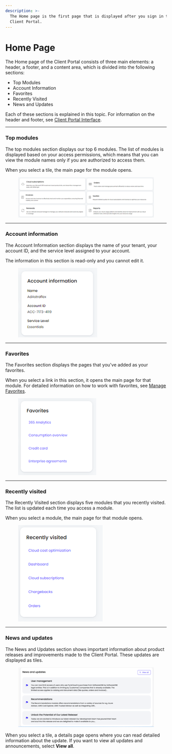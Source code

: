 ```yaml
---
description: >-
  The Home page is the first page that is displayed after you sign in to the
  Client Portal.
---
```


# Home Page

The Home page of the Client Portal consists of three main elements: a header, a footer, and a content area, which is divided into the following sections:

* Top Modules
* Account Information
* Favorites
* Recently Visited
* News and Updates

Each of these sections is explained in this topic. For information on the header and footer, see [Client Portal Interface](../navigate-the-home-page.md).

***

### Top modules

The top modules section displays our top 6 modules.  The list of modules is displayed based on your access permissions, which means that you can view the module names only if you are authorized to access them.

When you select a tile, the main page for the module opens.

<figure><img src="../../.gitbook/assets/image (22).png" alt=""><figcaption></figcaption></figure>

***

### Account information <a href="#account-information" id="account-information"></a>

The Account Information section displays the name of your tenant, your account ID, and the service level assigned to your account.&#x20;

The information in this section is read-only and you cannot edit it.

<figure><img src="../../.gitbook/assets/image (37) (1) (1) (1) (1).png" alt=""><figcaption></figcaption></figure>

***

### Favorites

The Favorites section displays the pages that you've added as your favorites.&#x20;

When you select a link in this section, it opens the main page for that module. For detailed information on how to work with favorites, see [Manage Favorites](../favorites.md).&#x20;

<figure><img src="../../.gitbook/assets/image (20).png" alt=""><figcaption></figcaption></figure>

***

### Recently visited <a href="#recently-visited" id="recently-visited"></a>

The Recently Visited section displays five modules that you recently visited. The list is updated each time you access a module.&#x20;

When you select a module, the main page for that module opens.

<figure><img src="../../.gitbook/assets/image (35) (1) (1) (1) (1).png" alt=""><figcaption></figcaption></figure>

***

### News and updates <a href="#news-and-updates" id="news-and-updates"></a>

The News and Updates section shows important information about product releases and improvements made to the Client Portal. These updates are displayed as tiles.

<figure><img src="../../.gitbook/assets/image (34) (1) (1) (1) (1).png" alt=""><figcaption></figcaption></figure>

When you select a tile, a details page opens where you can read detailed information about the update. If you want to view all updates and announcements, select **View all**.&#x20;
